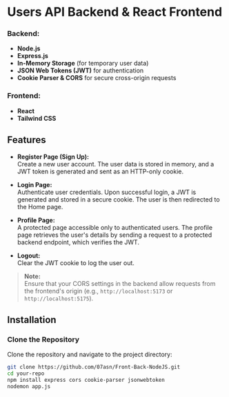 # Users API Backend & React Frontend

### Backend:
- **Node.js**
- **Express.js**
- **In-Memory Storage** (for temporary user data)
- **JSON Web Tokens (JWT)** for authentication
- **Cookie Parser & CORS** for secure cross-origin requests

### Frontend:
- **React**
- **Tailwind CSS**

## Features

- **Register Page (Sign Up):**  
  Create a new user account. The user data is stored in memory, and a JWT token is generated and sent as an HTTP-only cookie.

- **Login Page:**  
  Authenticate user credentials. Upon successful login, a JWT is generated and stored in a secure cookie. The user is then redirected to the Home page.

- **Profile Page:**  
  A protected page accessible only to authenticated users. The profile page retrieves the user's details by sending a request to a protected backend endpoint, which verifies the JWT.

- **Logout:**  
  Clear the JWT cookie to log the user out.

> **Note:**  
> Ensure that your CORS settings in the backend allow requests from the frontend's origin (e.g., `http://localhost:5173` or `http://localhost:5175`).

## Installation

### Clone the Repository

Clone the repository and navigate to the project directory:

```bash
git clone https://github.com/07asn/Front-Back-NodeJS.git
cd your-repo
npm install express cors cookie-parser jsonwebtoken
nodemon app.js


